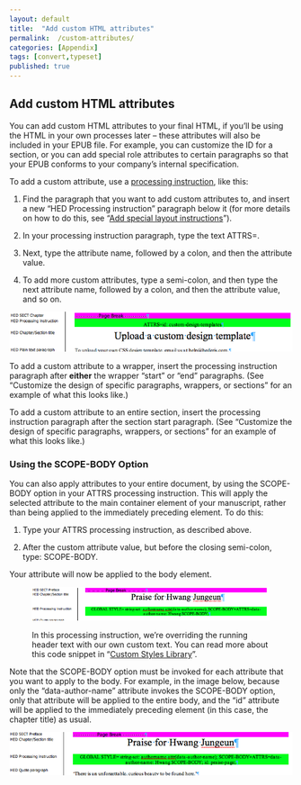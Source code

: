 ```yaml
---
layout: default
title:  "Add custom HTML attributes"
permalink:  /custom-attributes/
categories: [Appendix]
tags: [convert,typeset]
published: true
---
```


<section data-type="appendix" class="hsecappendix" data-hederis-type="hsecappendix" id="custom-attributes" data-pi-attrs="id: custom-attributes; data-tags: convert,typeset;" role="doc-appendix" data-tags="convert,typeset" data-author-name=" " data-book-title=" " title="Add custom HTML attributes"><h1 data-hederis-type="hblkchaptitle" class="hblkchaptitle" id="pl8LFxGPH">Add custom HTML attributes</h1><p class="hblkp" data-hederis-type="hblkp" id="p1EK6kEwo">You can add custom HTML attributes to your final HTML, if you&#8217;ll be using the HTML in your own processes later &#8211; these attributes will also be included in your EPUB file. For example, you can customize the ID for a section, or you can add special role attributes to certain paragraphs so that your EPUB conforms to your company&#8217;s internal specification.</p><p class="hblkp" data-hederis-type="hblkp" id="pGVLOaqA6">To add a custom attribute, use a <a href="{% post_url 2020-08-25-37-Addspeciallayoutinstructions %}" data-hederis-type="hspana" id="pg47CJoAj"><span class="Hyperlink" data-hederis-type="hspnspan" id="pQkdlYmD2">processing instruction</span></a>, like this:</p><ol class="hwprnumlist" data-hederis-type="hwprnumlist" id="psH2mS1Jd"><li class="hblkoli" data-hederis-type="hblkoli" id="liqqMWKv6x"><p class="hblkoli" data-hederis-type="hblklip" id="pQ0PWVD0Z">Find the paragraph that you want to add custom attributes to, and insert a new &#8220;HED Processing instruction&#8221; paragraph below it (for more details on how to do this, see &#8220;<a href="{% post_url 2020-08-25-37-Addspeciallayoutinstructions %}" data-hederis-type="hspana" id="pjAJ5UjRQ"><span class="Hyperlink" data-hederis-type="hspnspan" id="pYeE0JEsh">Add special layout instructions</span></a>&#8221;).</p></li><li class="hblkoli" data-hederis-type="hblkoli" id="liQJE2CBnX"><p class="hblkoli" data-hederis-type="hblklip" id="pFMW2sb8o">In your processing instruction paragraph, type the text ATTRS=.</p></li><li class="hblkoli" data-hederis-type="hblkoli" id="li0N1d6C37"><p class="hblkoli" data-hederis-type="hblklip" id="pFJ46SHRl">Next, type the attribute name, followed by a colon, and then the attribute value.</p></li><li class="hblkoli" data-hederis-type="hblkoli" id="liAs83hEp1"><p class="hblkoli" data-hederis-type="hblklip" id="pW8cMpdQ6">To add more custom attributes, type a semi-colon, and then type the next attribute name, followed by a colon, and then the attribute value, and so on.</p></li></ol><img data-hederis-type="hblkimg" class="hblkimg" id="p8W5SZH6f" src="/images/customattrs.png" data-img-src="customattrs.png"/><p class="hblkp" data-hederis-type="hblkp" id="pkkj4ql8s">To add a custom attribute to a wrapper, insert the processing instruction paragraph after <strong class="hspanstrong" data-hederis-type="hspanstrong" id="p8eJn4owJ">either</strong> the wrapper &#8220;start&#8221; or &#8220;end&#8221; paragraphs. (See &#8220;Customize the design of specific paragraphs, wrappers, or sections&#8221; for an example of what this looks like.)</p><p class="hblkp" data-hederis-type="hblkp" id="p62gFp1FR">To add a custom attribute to an entire section, insert the processing instruction paragraph after the section start paragraph. (See &#8220;Customize the design of specific paragraphs, wrappers, or sections&#8221; for an example of what this looks like.)</p><section class="hwprsubsection" data-hederis-type="hwprsubsection" id="pZGPVPCaO" data-type="subsection" title="Using the SCOPE-BODY Option"><h1 data-hederis-type="hblktitle" class="hblktitle" id="pLIXmo4Lz">Using the SCOPE-BODY Option</h1><p class="hblkp" data-hederis-type="hblkp" id="pG2w7djHr">You can also apply attributes to your entire document, by using the SCOPE-BODY option in your ATTRS processing instruction. This will apply the selected attribute to the main container element of your manuscript, rather than being applied to the immediately preceding element. To do this:</p><ol class="hwprnumlist" data-hederis-type="hwprnumlist" id="pwjrc47RU"><li class="hblkoli" data-hederis-type="hblkoli" id="lidktX3XhJ"><p class="hblkoli" data-hederis-type="hblklip" id="pPUpTAOjg">Type your ATTRS processing instruction, as described above.</p></li><li class="hblkoli" data-hederis-type="hblkoli" id="liU9xWYz2d"><p class="hblkoli" data-hederis-type="hblklip" id="p9wMuLTDF">After the custom attribute value, but before the closing semi-colon, type: SCOPE-BODY.</p></li></ol><p class="hblkp" data-hederis-type="hblkp" id="pHwXZkFmS">Your attribute will now be applied to the body element. </p><figure class="hwprfig" data-hederis-type="hwprfig" id="pgUXkdzUr"><img data-hederis-type="hblkimg" class="hblkimg" id="p5QhzMWui" src="/images/globalscopebody.png" data-img-src="globalscopebody.png"/><p class="hblkcaption" data-hederis-type="hblkcaption" id="pwo4q0sCE">In this processing instruction, we&#8217;re overriding the running header text with our own custom text. You can read more about this code snippet in &#8220;<a href="{% post_url 2020-08-25-71-CustomCodeLibrary %}" data-hederis-type="hspana" id="pnxTS4kAY"><span class="Hyperlink" data-hederis-type="hspnspan" id="piAwvP1dg">Custom Styles Library</span></a>&#8221;.</p></figure><p class="hblkp" data-hederis-type="hblkp" id="pPsEPRKtz">Note that the SCOPE-BODY option must be invoked for each attribute that you want to apply to the body. For example, in the image below, because only the &#8220;data-author-name&#8221; attribute invokes the SCOPE-BODY option, only that attribute will be applied to the entire body, and the &#8220;id&#8221; attribute will be applied to the immediately preceding element (in this case, the chapter title) as usual.</p><img data-hederis-type="hblkimg" class="hblkimg" id="pLRFlanno" src="/images/attrscopebody.png" data-img-src="attrscopebody.png"/></section></section>